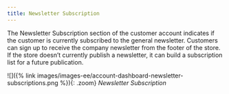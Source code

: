 ```yaml
---
title: Newsletter Subscription
---
```


The Newsletter Subscription section of the customer account indicates if the customer is currently subscribed to the general newsletter. Customers can sign up to receive the company newsletter from the footer of the store. If the store doesn’t currently publish a newsletter, it can build a subscription list for a future publication.

![]({% link images/images-ee/account-dashboard-newsletter-subscriptions.png %}){: .zoom}
_Newsletter Subscription_
